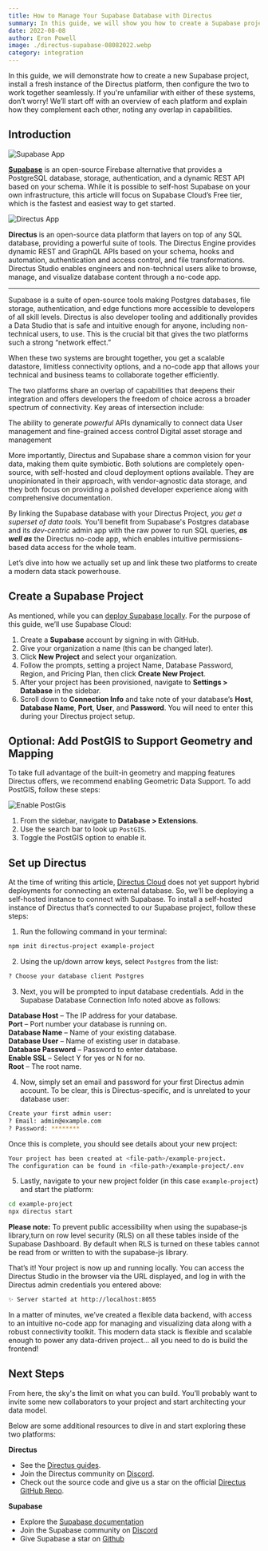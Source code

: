 ```yaml
---
title: How to Manage Your Supabase Database with Directus
summary: In this guide, we will show you how to create a Supabase project, install the Directus platform locally and configure the two to connect.
date: 2022-08-08
author: Eron Powell
image: ./directus-supabase-08082022.webp
category: integration
---
```


In this guide, we will demonstrate how to create a new Supabase project, install a fresh instance of the Directus platform, then configure the two to work together seamlessly. If you're unfamiliar with either of these systems, don’t worry! We’ll start off with an overview of each platform and explain how they complement each other, noting any overlap in capabilities.

## Introduction

![Supabase App](./supabase-20220608A.webp)

**[Supabase](​​https://supabase.com/)** is an open-source Firebase alternative that provides a PostgreSQL database, storage, authentication, and a dynamic REST API based on your schema. While it is possible to self-host Supabase on your own infrastructure, this article will focus on Supabase Cloud’s Free tier, which is the fastest and easiest way to get started.

![Directus App](./directus-20220608A.webp)

**Directus** is an open-source data platform that layers on top of any SQL database, providing a powerful suite of tools. The Directus Engine provides dynamic REST and GraphQL APIs based on your schema, hooks and automation, authentication and access control, and file transformations. Directus Studio enables engineers and non-technical users alike to browse, manage, and visualize database content through a no-code app.

---

Supabase is a suite of open-source tools making Postgres databases, file storage, authentication, and edge functions more accessible to developers of all skill levels. Directus is also developer tooling and additionally provides a Data Studio that is safe and intuitive enough for anyone, including non-technical users, to use. This is the crucial bit that gives the two platforms such a strong “network effect.”

When these two systems are brought together, you get a scalable datastore, limitless connectivity options, and a no-code app that allows your technical and business teams to collaborate together efficiently.

The two platforms share an overlap of capabilities that deepens their integration and offers developers the freedom of choice across a broader spectrum of connectivity. Key areas of intersection include:

The ability to generate *powerful* APIs dynamically to connect data
User management and fine-grained access control
Digital asset storage and management

More importantly, Directus and Supabase share a common vision for your data, making them quite symbiotic. Both solutions are completely open-source, with self-hosted and cloud deployment options available. They are unopinionated in their approach, with vendor-agnostic data storage, and they both focus on providing a polished developer experience along with comprehensive documentation.

By linking the Supabase database with your Directus Project, *you get a superset of data tools.* You'll benefit from Supabase's Postgres database and its *dev-centric* admin app with the raw power to run SQL queries, ***as well as*** the Directus no-code app, which enables intuitive permissions-based data access for the whole team.

Let’s dive into how we actually set up and link these two platforms to create a modern data stack powerhouse.

## Create a Supabase Project

As mentioned, while you can [deploy Supabase locally](https://supabase.com/docs/guides/local-development). For the purpose of this guide, we’ll use Supabase Cloud:

1. Create a **Supabase** account by signing in with GitHub.
2. Give your organization a name (this can be changed later).
3. Click **New Project** and select your organization.
4. Follow the prompts, setting a project Name, Database Password, Region, and Pricing Plan, then click **Create New Project**.
5. After your project has been provisioned, navigate to **Settings > Database** in the sidebar.
6. Scroll down to **Connection Info** and take note of your database’s **Host**, **Database Name**, **Port**, **User**, and **Password**. You will need to enter this during your Directus project setup.

## Optional: Add PostGIS to Support Geometry and Mapping

To take full advantage of the built-in geometry and mapping features Directus offers, we recommend enabling Geometric Data Support. To add PostGIS, follow these steps:

![Enable PostGis](./enable-PostGIS-20220608A.webp)

1. From the sidebar, navigate to **Database > Extensions**.
2. Use the search bar to look up `PostGIS`.
3. Toggle the PostGIS option to enable it.

## Set up Directus

At the time of writing this article, [Directus Cloud](https://directus.cloud/) does not yet support hybrid deployments for connecting an external database. So, we’ll be deploying a self-hosted instance to connect with Supabase. To install a self-hosted instance of Directus that’s connected to our Supabase project, follow these steps:

1. Run the following command in your terminal:

```bash
npm init directus-project example-project
```

2. Using the up/down arrow keys, select `Postgres` from the list:

```bash
? Choose your database client Postgres
```

3. Next, you will be prompted to input database credentials. Add in the Supabase Database Connection Info noted above as follows:

**Database Host** – The IP address for your database.\
**Port** – Port number your database is running on.\
**Database Name** – Name of your existing database.\
**Database User** – Name of existing user in database.\
**Database Password** – Password to enter database.\
**Enable SSL** – Select Y for yes or N for no.\
**Root** – The root name.

4. Now, simply set an email and password for your first Directus admin account. To be clear, this is Directus-specific, and is unrelated to your database user:

```bash
Create your first admin user:
? Email: admin@example.com
? Password: ********
```

Once this is complete, you should see details about your new project:

```bash
Your project has been created at <file-path>/example-project.
The configuration can be found in <file-path>/example-project/.env
```

5. Lastly, navigate to your new project folder (in this case `example-project`) and start the platform:

```bash
cd example-project
npx directus start
```
**Please note:** To prevent public accessibility when using the supabase-js library,turn on row level security (RLS) on all these tables inside of the Supabase Dashboard. By default when RLS is turned on these tables cannot be read from or written to with the supabase-js library.

That’s it! Your project is now up and running locally. You can access the Directus Studio in the browser via the URL displayed, and log in with the Directus admin credentials you entered above:

```bash
✨ Server started at http://localhost:8055
```

In a matter of minutes, we’ve created a flexible data backend, with access to an intuitive no-code app for managing and visualizing data along with a robust connectivity toolkit. This modern data stack is flexible and scalable enough to power any data-driven project… all you need to do is build the frontend!

## Next Steps

From here, the sky's the limit on what you can build. You’ll probably want to invite some new collaborators to your project and start architecting your data model.

Below are some additional resources to dive in and start exploring these two platforms:

**Directus**
- See the [Directus guides](https://directus.io/guides/).
- Join the Directus community on [Discord](https://directus.chat/).
- Check out the source code and give us a star on the official [Directus GitHub Repo](https://github.com/directus/directus).

**Supabase**
- Explore the [Supabase documentation](https://supabase.com/docs)
- Join the Supabase community on [Discord](https://discord.supabase.com/)
- Give Supabase a star on [Github](https://github.com/supabase/supabase)
